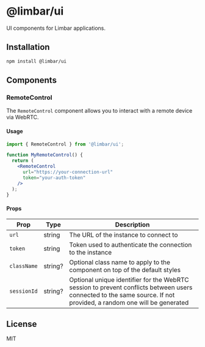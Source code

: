 # @limbar/ui

UI components for Limbar applications.

## Installation

```bash
npm install @limbar/ui
```

## Components

### RemoteControl

The `RemoteControl` component allows you to interact with a remote device via WebRTC.

#### Usage

```jsx
import { RemoteControl } from '@limbar/ui';

function MyRemoteControl() {
  return (
    <RemoteControl 
      url="https://your-connection-url" 
      token="your-auth-token"
    />
  );
}
```

#### Props

| Prop | Type | Description |
|------|------|-------------|
| `url` | string | The URL of the instance to connect to |
| `token` | string | Token used to authenticate the connection to the instance |
| `className` | string? | Optional class name to apply to the component on top of the default styles |
| `sessionId` | string? | Optional unique identifier for the WebRTC session to prevent conflicts between users connected to the same source. If not provided, a random one will be generated |

## License

MIT
